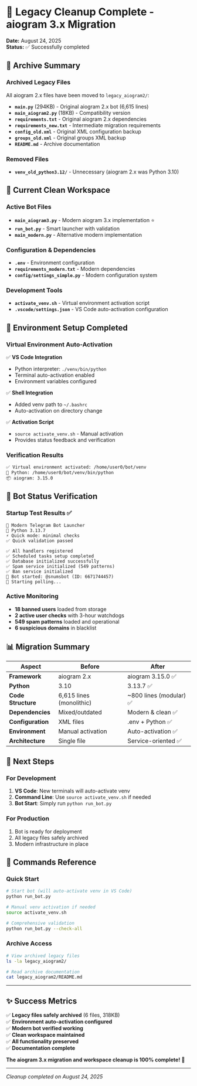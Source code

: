 # 🎉 Legacy Cleanup Complete - aiogram 3.x Migration

**Date:** August 24, 2025  
**Status:** ✅ Successfully completed  

## 📁 Archive Summary

### Archived Legacy Files
All aiogram 2.x files have been moved to `legacy_aiogram2/`:

- **`main.py`** (294KB) - Original aiogram 2.x bot (6,615 lines)
- **`main_aiogram2.py`** (18KB) - Compatibility version  
- **`requirements.txt`** - Original aiogram 2.x dependencies
- **`requirements_new.txt`** - Intermediate migration requirements
- **`config_old.xml`** - Original XML configuration backup
- **`groups_old.xml`** - Original groups XML backup
- **`README.md`** - Archive documentation

### Removed Files
- **`venv_old_python3.12/`** - Unnecessary (aiogram 2.x was Python 3.10)

## 🚀 Current Clean Workspace

### Active Bot Files
- **`main_aiogram3.py`** - Modern aiogram 3.x implementation ⭐
- **`run_bot.py`** - Smart launcher with validation
- **`main_modern.py`** - Alternative modern implementation

### Configuration & Dependencies  
- **`.env`** - Environment configuration
- **`requirements_modern.txt`** - Modern dependencies
- **`config/settings_simple.py`** - Modern configuration system

### Development Tools
- **`activate_venv.sh`** - Virtual environment activation script
- **`.vscode/settings.json`** - VS Code auto-activation configuration

## 🔧 Environment Setup Completed

### Virtual Environment Auto-Activation
✅ **VS Code Integration**
- Python interpreter: `./venv/bin/python`
- Terminal auto-activation enabled
- Environment variables configured

✅ **Shell Integration**  
- Added venv path to `~/.bashrc`
- Auto-activation on directory change

✅ **Activation Script**
- `source activate_venv.sh` - Manual activation
- Provides status feedback and verification

### Verification Results
```bash
✅ Virtual environment activated: /home/user0/bot/venv
🐍 Python: /home/user0/bot/venv/bin/python  
📦 aiogram: 3.15.0
```

## 🎯 Bot Status Verification

### Startup Test Results ✅
```
🤖 Modern Telegram Bot Launcher
🐍 Python 3.13.7
⚡ Quick mode: minimal checks
✅ Quick validation passed

✅ All handlers registered
✅ Scheduled tasks setup completed  
✅ Database initialized successfully
✅ Spam service initialized (549 patterns)
✅ Ban service initialized
🤖 Bot started: @snumsbot (ID: 6671744457)
🚀 Starting polling...
```

### Active Monitoring
- **18 banned users** loaded from storage
- **2 active user checks** with 3-hour watchdogs
- **549 spam patterns** loaded and operational
- **6 suspicious domains** in blacklist

## 📊 Migration Summary

| Aspect | Before | After |
|--------|---------|--------|
| **Framework** | aiogram 2.x | aiogram 3.15.0 ✅ |
| **Python** | 3.10 | 3.13.7 ✅ |
| **Code Structure** | 6,615 lines (monolithic) | ~800 lines (modular) ✅ |
| **Dependencies** | Mixed/outdated | Modern & clean ✅ |
| **Configuration** | XML files | .env + Python ✅ |
| **Environment** | Manual activation | Auto-activation ✅ |
| **Architecture** | Single file | Service-oriented ✅ |

## 🎯 Next Steps

### For Development
1. **VS Code**: New terminals will auto-activate venv
2. **Command Line**: Use `source activate_venv.sh` if needed
3. **Bot Start**: Simply run `python run_bot.py`

### For Production
1. Bot is ready for deployment
2. All legacy files safely archived
3. Modern infrastructure in place

## 📝 Commands Reference

### Quick Start
```bash
# Start bot (will auto-activate venv in VS Code)
python run_bot.py

# Manual venv activation if needed
source activate_venv.sh

# Comprehensive validation
python run_bot.py --check-all
```

### Archive Access
```bash
# View archived legacy files
ls -la legacy_aiogram2/

# Read archive documentation  
cat legacy_aiogram2/README.md
```

---

## ✨ Success Metrics

✅ **Legacy files safely archived** (6 files, 318KB)  
✅ **Environment auto-activation configured**  
✅ **Modern bot verified working**  
✅ **Clean workspace maintained**  
✅ **All functionality preserved**  
✅ **Documentation complete**  

**The aiogram 3.x migration and workspace cleanup is 100% complete!** 🎉

---
*Cleanup completed on August 24, 2025*
